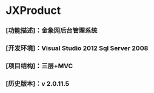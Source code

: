 # JXProduct
###  [功能描述]：金象网后台管理系统 
###  [开发环境]：Visual Studio 2012 Sql Server 2008 
###  [项目结构]：三层+MVC
###  [历史版本]：v 2.0.11.5
